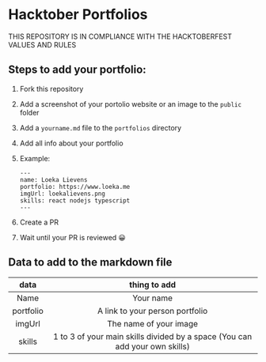 # Hacktober Portfolios

THIS REPOSITORY IS IN COMPLIANCE WITH THE HACKTOBERFEST VALUES AND RULES

## Steps to add your portfolio:

1. Fork this repository

2. Add a screenshot of your portolio website or an image to the `public` folder

3. Add a `yourname.md` file to the `portfolios` directory

4. Add all info about your portfolio

5. Example:
   
   ```
   ---
   name: Loeka Lievens
   portfolio: https://www.loeka.me
   imgUrl: loekalievens.png
   skills: react nodejs typescript
   ---
   ```

6. Create a PR

7. Wait until your PR is reviewed 😀

## Data to add to the markdown file

| data      | thing to add                                                                |
|:---------:|:---------------------------------------------------------------------------:|
| Name      | Your name                                                                   |
| portfolio | A link to your person portfolio                                             |
| imgUrl    | The name of your image                                                      |
| skills    | 1 to 3 of your main skills divided by a space (You can add your own skills) |
